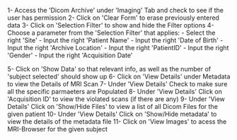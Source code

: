 1-  Access the 'Dicom Archive' under 'Imaging' Tab and check to see if the user has permission
2-  Click on 'Clear Form' to erase previously entered data
3-  Click on 'Selection Filter' to show and hide the Filter options
4-  Choose a parameter from the 'Selection Filter' that applies:
     - Select the right 'Site'
     - Input the right 'Patient Name'
     - Input the right 'Date of Birth'
     - Input the right 'Archive Location'
     - Input the right 'PatientID'
     - Input the right 'Gender'
     - Input the right 'Acquisition Date'

5-  Click on 'Show Data' so that relevant info, as well as the number of 'subject selected' should show up
6-  Click on 'View Details' under Metadata to view the Details of MRI Scan
7-  Under 'View Details' Check to make sure all the specific parmaeters are Populated
8-  Under 'View Details' Click on 'Acquisition ID' to view the violated scans (if there are any)
9-  Under 'View Details' Click on 'Show/Hide Files' to view a list of all Dicom Files for the given patient
10- Under 'View Details' Click on 'Show/Hide metadata' to view the details of the metadata file
11- Click on 'View Images' to acess the MRI-Browser for the given subject
